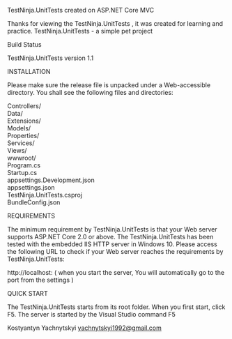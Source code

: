 

TestNinja.UnitTests created on ASP.NET Core MVC 

Thanks for viewing the TestNinja.UnitTests , it was created for learning and practice. TestNinja.UnitTests  - a simple pet project

Build Status

TestNinja.UnitTests  version 1.1

INSTALLATION

Please make sure the release file is unpacked under a Web-accessible directory. You shall see the following files and directories:

Controllers/  
Data/   
Extensions/  
Models/  
Properties/     
Services/  
Views/  
wwwroot/    
Program.cs  
Startup.cs  
appsettings.Development.json  
appsettings.json  
TestNinja.UnitTests.csproj    
BundleConfig.json

REQUIREMENTS

The minimum requirement by TestNinja.UnitTests is that your Web server supports ASP.NET Core 2.0 or above. The TestNinja.UnitTests has been tested with the embedded IIS HTTP server in Windows 10. Please access the following URL to check if your Web server reaches the requirements by TestNinja.UnitTests:

http://localhost: ( when you start the server, You will automatically go to the port from the settings )

QUICK START

The TestNinja.UnitTests starts from its root folder. When you first start, click F5. The server is started by the Visual Studio command F5

Kostyantyn Yachnytskyi yachnytskyi1992@gmail.com
